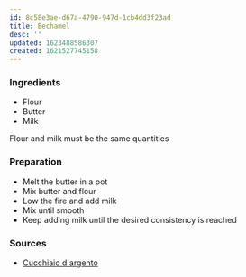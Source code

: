 ```yaml
---
id: 8c58e3ae-d67a-4790-947d-1cb4dd3f23ad
title: Bechamel
desc: ''
updated: 1623488586307
created: 1621527745158
---
```


### Ingredients
- Flour
- Butter
- Milk

Flour and milk must be the same quantities

### Preparation
- Melt the butter in a pot
- Mix butter and flour
- Low the fire and add milk
- Mix until smooth
- Keep adding milk until the desired consistency is reached

### Sources
- [Cucchiaio d'argento](https://www.cucchiaio.it/ricetta/ricetta-besciamella/)

